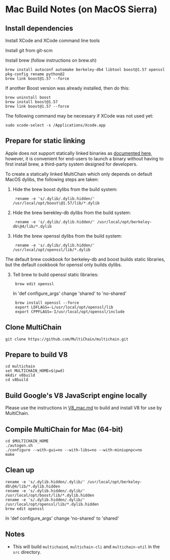 # Mac Build Notes (on MacOS Sierra)

## Install dependencies

Install XCode and XCode command line tools

Install git from git-scm

Install brew (follow instructions on brew.sh)

    brew install autoconf automake berkeley-db4 libtool boost@1.57 openssl pkg-config rename python@2
    brew link boost@1.57 --force

If another Boost version was already installed, then do this:

    brew uninstall boost
    brew install boost@1.57
    brew link boost@1.57 --force
	
The following command may be necessary if XCode was not used yet:

    sudo xcode-select -s /Applications/Xcode.app

## Prepare for static linking

Apple does not support statically linked binaries as [documented here](https://developer.apple.com/library/content/qa/qa1118/_index.html), however, it is convenient for end-users to launch a binary without having to first install brew, a third-party system designed for developers.

To create a statically linked MultiChain which only depends on default MacOS dylibs, the following steps are taken:

1. Hide the brew boost dylibs from the build system:

        rename -e 's/.dylib/.dylib.hidden/' /usr/local/opt/boost\@1.57/lib/*.dylib

2. Hide the brew berekley-db dylibs from the build system:

        rename -e 's/.dylib/.dylib.hidden/' /usr/local/opt/berkeley-db\@4/lib/*.dylib

3. Hide the brew openssl dylibs from the build system:

        rename -e 's/.dylib/.dylib.hidden/' /usr/local/opt/openssl/lib/*.dylib

The default brew cookbook for berkeley-db and boost builds static libraries, but the default cookbook for openssl only builds dylibs.

3. Tell brew to build openssl static libraries:

        brew edit openssl
        
    In 'def configure_args' change 'shared' to 'no-shared'
    
        brew install openssl --force
        export LDFLAGS=-L/usr/local/opt/openssl/lib
        export CPPFLAGS=-I/usr/local/opt/openssl/include

## Clone MultiChain

    git clone https://github.com/MultiChain/multichain.git


## Prepare to build V8

    cd multichain
    set MULTICHAIN_HOME=$(pwd)
    mkdir v8build
    cd v8build

## Build Google's V8 JavaScript engine locally

Please use the instructions in [V8_mac.md](/V8_mac.md/) to build and install V8 for use by MultiChain.


## Compile MultiChain for Mac (64-bit)

    cd $MULTICHAIN_HOME
    ./autogen.sh
    ./configure --with-gui=no --with-libs=no --with-miniupnpc=no
    make

## Clean up

    rename -e 's/.dylib.hidden/.dylib/' /usr/local/opt/berkeley-db\@4/lib/*.dylib.hidden
    rename -e 's/.dylib.hidden/.dylib/' /usr/local/opt/boost/lib/*.dylib.hidden
    rename -e 's/.dylib.hidden/.dylib/' /usr/local/opt/openssl/lib/*.dylib.hidden
    brew edit openssl
    
In 'def configure_args' change 'no-shared' to 'shared'

## Notes

* This will build `multichaind`, `multichain-cli` and `multichain-util` in the `src` directory.
